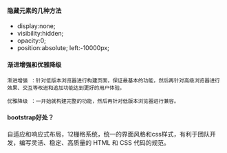 #### 隐藏元素的几种方法
+ display:none;
+ visibility:hidden;
+ opacity:0;
+ position:absolute;
  left:-10000px;

#### 渐进增强和优雅降级

    渐进增强 ：针对低版本浏览器进行构建页面，保证最基本的功能，然后再针对高级浏览器进行效果、交互等改进和追加功能达到更好的用户体验。

    优雅降级 ：一开始就构建完整的功能，然后再针对低版本浏览器进行兼容。
#### bootstrap好处？
自适应和响应式布局，12栅格系统，统一的界面风格和css样式，有利于团队开发，编写灵活、稳定、高质量的 HTML 和 CSS 代码的规范。